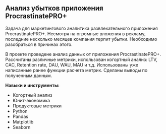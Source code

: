 ## Анализ убытков приложения ProcrastinatePRO+

Задача для маркетингового аналитика развлекательного приложения ProcrastinatePRO+. Несмотря на огромные вложения в рекламу, 
последние несколько месяцев компания терпит убытки. Необходимо разобраться в причинах этого.

В проекте проведене анализ данных от приложения ProcrastinatePRO+. Рассчитаны различные метрики, использован когортный анализ: LTV, CAC, Retention rate, DAU,
WAU, MAU и т.д. Использованы уже написанные ранее функции расчета метрик. Сделаны выводы по полученным данным.

**Навыки и инструменты:**
* Когортный анализ
* Юнит-экономика
* Продуктовые метрики
* Python
* Pandas
* Matplotlib
* Seaborn
